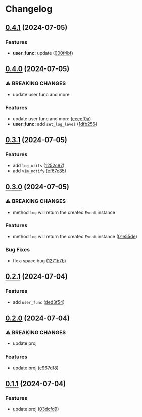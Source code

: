# Changelog

## [0.4.1](https://github.com/jnpngshiii/logger.nvim/compare/v0.4.0...v0.4.1) (2024-07-05)


### Features

* **user_func:** update ([000f4bf](https://github.com/jnpngshiii/logger.nvim/commit/000f4bf1cfa30c1b780cd68984ee63f126f4671c))

## [0.4.0](https://github.com/jnpngshiii/logger.nvim/compare/v0.3.1...v0.4.0) (2024-07-05)


### ⚠ BREAKING CHANGES

* update user func and more

### Features

* update user func and more ([eeeef0a](https://github.com/jnpngshiii/logger.nvim/commit/eeeef0a6d61f3bd1710e87b6b2ec145934ccf282))
* **user_func:** add `set_log_level` ([1dfb256](https://github.com/jnpngshiii/logger.nvim/commit/1dfb256a27cade6190eed7e223f302f1e786773e))

## [0.3.1](https://github.com/jnpngshiii/logger.nvim/compare/v0.3.0...v0.3.1) (2024-07-05)


### Features

* add `log_utils` ([1252c87](https://github.com/jnpngshiii/logger.nvim/commit/1252c87a737b4c2b1ebc5f01079e15f9004226bd))
* add `vim_notify` ([ef67c35](https://github.com/jnpngshiii/logger.nvim/commit/ef67c35eed5104015fd49c3eda9dd3e66fb5c854))

## [0.3.0](https://github.com/jnpngshiii/logger.nvim/compare/v0.2.1...v0.3.0) (2024-07-05)


### ⚠ BREAKING CHANGES

* method `log` will return the created `Event` instance

### Features

* method `log` will return the created `Event` instance ([01e55de](https://github.com/jnpngshiii/logger.nvim/commit/01e55dee1c982677a41cae0434949bc748db63d5))


### Bug Fixes

* fix a space bug ([1271b7b](https://github.com/jnpngshiii/logger.nvim/commit/1271b7b711995d8522a3cc89e3491d36b8f988d6))

## [0.2.1](https://github.com/jnpngshiii/logger.nvim/compare/v0.2.0...v0.2.1) (2024-07-04)


### Features

* add `user_func` ([ded3f54](https://github.com/jnpngshiii/logger.nvim/commit/ded3f547a41d43120ada6e27d9d7eb8ff566c00a))

## [0.2.0](https://github.com/jnpngshiii/logger.nvim/compare/v0.1.1...v0.2.0) (2024-07-04)


### ⚠ BREAKING CHANGES

* update proj

### Features

* update proj ([e967df8](https://github.com/jnpngshiii/logger.nvim/commit/e967df8e01e728561802417caa202688423b5997))

## [0.1.1](https://github.com/jnpngshiii/logger.nvim/compare/v0.1.0...v0.1.1) (2024-07-04)


### Features

* update proj ([03dcfd9](https://github.com/jnpngshiii/logger.nvim/commit/03dcfd99cba6a6a4b7e5006732a309b0bf934429))
